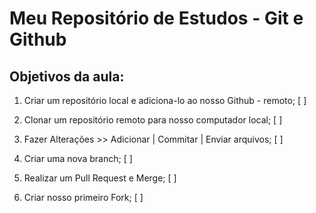 # Meu Repositório de Estudos - Git e Github

## Objetivos da aula:

1. Criar um repositório local e adiciona-lo ao nosso Github - remoto; [ ]

2. Clonar um repositório remoto para nosso computador local; [ ]

3. Fazer Alterações >> Adicionar | Commitar | Enviar arquivos; [ ]

4. Criar uma nova branch; [ ]

5. Realizar um Pull Request e Merge; [ ]

6. Criar nosso primeiro Fork; [ ]
